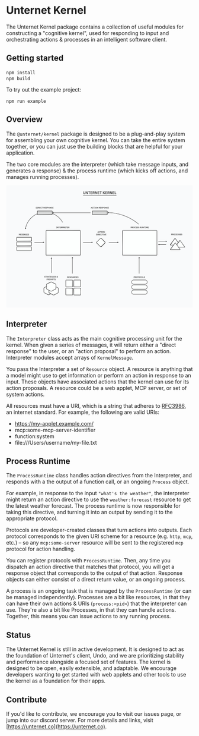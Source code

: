# Unternet Kernel

The Unternet Kernel package contains a collection of useful modules for constructing a "cognitive kernel", used for responding to input and orchestrating actions & processes in an intelligent software client.

## Getting started

```
npm install
npm build
```

To try out the example project:

```
npm run example
```

## Overview

The `@unternet/kernel` package is designed to be a plug-and-play system for assembling your own cognitive kernel. You can take the entire system together, or you can just use the building blocks that are helpful for your application.

The two core modules are the interpreter (which take message inputs, and generates a response) & the process runtime (which kicks off actions, and manages running processes).

![A schematic diagram of the kernel components](assets/kernel-schematic.png)

## Interpreter

The `Interpreter` class acts as the main cognitive processing unit for the kernel. When given a series of messages, it will return either a "direct response" to the user, or an "action proposal" to perform an action. Interpreter modules accept arrays of `KernelMessage`.

You pass the Interpreter a set of `Resource` object. A resource is anything that a model might use to get information or perform an action in response to an input. These objects have associated actions that the kernel can use for its action proposals. A resource could be a web applet, MCP server, or set of system actions.

All resources must have a URI, which is a string that adheres to [RFC3986](https://datatracker.ietf.org/doc/html/rfc3986), an internet standard. For example, the following are valid URIs:

- https://my-applet.example.com/
- mcp:some-mcp-server-identifier
- function:system
- file:///Users/username/my-file.txt

## Process Runtime

The `ProcessRuntime` class handles action directives from the Interpreter, and responds with a the output of a function call, or an ongoing `Process` object.

For example, in response to the input `"what's the weather"`, the interpreter might return an action directive to use the `weather:forecast` resource to get the latest weather forecast. The process runtime is now responsible for taking this directive, and turning it into an output by sending it to the appropriate protocol.

Protocols are developer-created classes that turn actions into outputs. Each protocol corresponds to the given URI scheme for a resource (e.g. `http`, `mcp`, etc.) – so any `mcp:some-server` resource will be sent to the registered `mcp` protocol for action handling.

You can register protocols with `ProcessRuntime`. Then, any time you dispatch an action directive that matches that protocol, you will get a response object that corresponds to the output of that action. Response objects can either consist of a direct return value, or an ongoing process.

A process is an ongoing task that is managed by the `ProcessRuntime` (or can be managed independently). Processes are a bit like resources, in that they can have their own actions & URIs (`process:<pid>`) that the interpreter can use. They're also a bit like Processes, in that they can handle actions. Together, this means you can issue actions to any running process.

## Status

The Unternet Kernel is still in active development. It is designed to act as the foundation of Unternet's client, Undo, and we are prioritizing stability and performance alongside a focused set of features. The kernel is designed to be open, easily extensible, and adaptable. We encourage developers wanting to get started with web applets and other tools to use the kernel as a foundation for their apps.

## Contribute

If you'd like to contribute, we encourage you to visit our issues page, or jump into our discord server. For more details and links, visit [https://unternet.co](https://unternet.co).
